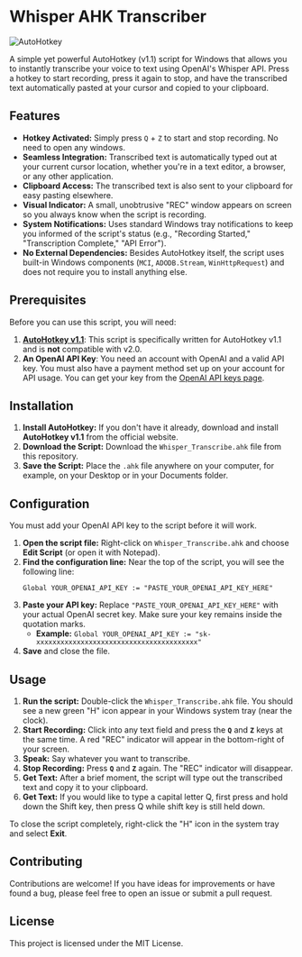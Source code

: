 # Whisper AHK Transcriber

![AutoHotkey](https://img.shields.io/badge/AutoHotkey-v1.1-green.svg)

A simple yet powerful AutoHotkey (v1.1) script for Windows that allows you to instantly transcribe your voice to text using OpenAI's Whisper API. Press a hotkey to start recording, press it again to stop, and have the transcribed text automatically pasted at your cursor and copied to your clipboard.

## Features

-   **Hotkey Activated:** Simply press `Q` + `Z` to start and stop recording. No need to open any windows.
-   **Seamless Integration:** Transcribed text is automatically typed out at your current cursor location, whether you're in a text editor, a browser, or any other application.
-   **Clipboard Access:** The transcribed text is also sent to your clipboard for easy pasting elsewhere.
-   **Visual Indicator:** A small, unobtrusive "REC" window appears on screen so you always know when the script is recording.
-   **System Notifications:** Uses standard Windows tray notifications to keep you informed of the script's status (e.g., "Recording Started," "Transcription Complete," "API Error").
-   **No External Dependencies:** Besides AutoHotkey itself, the script uses built-in Windows components (`MCI`, `ADODB.Stream`, `WinHttpRequest`) and does not require you to install anything else.

## Prerequisites

Before you can use this script, you will need:

1.  **[AutoHotkey v1.1](https://www.autohotkey.com/download/v1.1/)**: This script is specifically written for AutoHotkey v1.1 and is **not** compatible with v2.0.
2.  **An OpenAI API Key**: You need an account with OpenAI and a valid API key. You must also have a payment method set up on your account for API usage. You can get your key from the [OpenAI API keys page](https://platform.openai.com/account/api-keys).

## Installation

1.  **Install AutoHotkey:** If you don't have it already, download and install **AutoHotkey v1.1** from the official website.
2.  **Download the Script:** Download the `Whisper_Transcribe.ahk` file from this repository.
3.  **Save the Script:** Place the `.ahk` file anywhere on your computer, for example, on your Desktop or in your Documents folder.

## Configuration

You must add your OpenAI API key to the script before it will work.

1.  **Open the script file:** Right-click on `Whisper_Transcribe.ahk` and choose **Edit Script** (or open it with Notepad).
2.  **Find the configuration line:** Near the top of the script, you will see the following line:
    ```autohotkey
    Global YOUR_OPENAI_API_KEY := "PASTE_YOUR_OPENAI_API_KEY_HERE"
    ```
3.  **Paste your API key:** Replace `"PASTE_YOUR_OPENAI_API_KEY_HERE"` with your actual OpenAI secret key. Make sure your key remains inside the quotation marks.
    * **Example:** `Global YOUR_OPENAI_API_KEY := "sk-xxxxxxxxxxxxxxxxxxxxxxxxxxxxxxxxxxxxxxxx"`
4.  **Save** and close the file.

## Usage

1.  **Run the script:** Double-click the `Whisper_Transcribe.ahk` file. You should see a new green "H" icon appear in your Windows system tray (near the clock).
2.  **Start Recording:** Click into any text field and press the **`Q`** and **`Z`** keys at the same time. A red "REC" indicator will appear in the bottom-right of your screen.
3.  **Speak:** Say whatever you want to transcribe.
4.  **Stop Recording:** Press **`Q`** and **`Z`** again. The "REC" indicator will disappear.
5.  **Get Text:** After a brief moment, the script will type out the transcribed text and copy it to your clipboard.
6.  **Get Text:** If you would like to type a capital letter Q, first press and hold down the Shift key, then press Q while shift key is still held down. 

To close the script completely, right-click the "H" icon in the system tray and select **Exit**.


## Contributing

Contributions are welcome! If you have ideas for improvements or have found a bug, please feel free to open an issue or submit a pull request.

## License

This project is licensed under the MIT License. 
